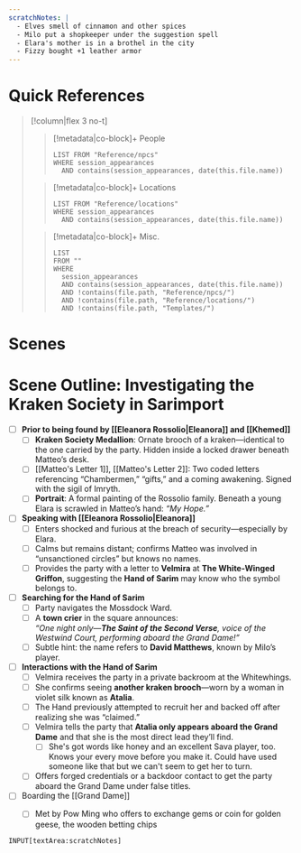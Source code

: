 ```yaml
---
scratchNotes: |
  - Elves smell of cinnamon and other spices
  - Milo put a shopkeeper under the suggestion spell
  - Elara's mother is in a brothel in the city 
  - Fizzy bought +1 leather armor 
---
```



# Quick References

> [!column|flex 3 no-t]
> > [!metadata|co-block]+ People
> > ```dataview
> > LIST FROM "Reference/npcs"
> > WHERE session_appearances
> >   AND contains(session_appearances, date(this.file.name))
> > ```
> 
> > [!metadata|co-block]+ Locations
> > ```dataview
> > LIST FROM "Reference/locations"
> > WHERE session_appearances
> >   AND contains(session_appearances, date(this.file.name))
> > ```
> 
> > [!metadata|co-block]+ Misc.
> > ```dataview
> > LIST
> > FROM ""
> > WHERE
> >   session_appearances
> >   AND contains(session_appearances, date(this.file.name))
> >   AND !contains(file.path, "Reference/npcs/")
> >   AND !contains(file.path, "Reference/locations/")
> >   AND !contains(file.path, "Templates/")
> > ```

# Scenes 

# Scene Outline: Investigating the Kraken Society in Sarimport

- [ ] **Prior to being found by [[Eleanora Rossolio|Eleanora]] and [[Khemed]]**
  - [ ] **Kraken Society Medallion**: Ornate brooch of a kraken—identical to the one carried by the party. Hidden inside a locked drawer beneath Matteo’s desk.
  - [ ] [[Matteo's Letter 1]], [[Matteo's Letter 2]]: Two coded letters referencing “Chambermen,” “gifts,” and a coming awakening. Signed with the sigil of Imryth.
  - [ ] **Portrait**: A formal painting of the Rossolio family. Beneath a young Elara is scrawled in Matteo’s hand: *“My Hope.”*

- [ ] **Speaking with [[Eleanora Rossolio|Eleanora]]**
  - [ ] Enters shocked and furious at the breach of security—especially by Elara.
  - [ ] Calms but remains distant; confirms Matteo was involved in “unsanctioned circles” but knows no names.
  - [ ] Provides the party with a letter to **Velmira** at **The White-Winged Griffon**, suggesting the **Hand of Sarim** may know who the symbol belongs to.

- [ ] **Searching for the Hand of Sarim**
  - [ ] Party navigates the Mossdock Ward.
  - [ ] A **town crier** in the square announces:  
    *“One night only—**The Saint of the Second Verse**, voice of the Westwind Court, performing aboard the Grand Dame!”*
  - [ ] Subtle hint: the name refers to **David Matthews**, known by Milo’s player.

- [ ] **Interactions with the Hand of Sarim**
  - [ ] Velmira receives the party in a private backroom at the Whitewhings.
  - [ ] She confirms seeing **another kraken brooch**—worn by a woman in violet silk known as **Atalia**.
  - [ ] The Hand previously attempted to recruit her and backed off after realizing she was “claimed.”
  - [ ] Velmira tells the party that **Atalia only appears aboard the Grand Dame** and that she is the most direct lead they’ll find. 
	  - [ ] She's got words like honey and an excellent Sava player, too. Knows your every move before you make it. Could have used someone like that but we can't seem to get her to turn. 
  - [ ] Offers forged credentials or a backdoor contact to get the party aboard the Grand Dame under false titles.

- [ ] Boarding the [[Grand Dame]]
	- [ ] Met by Pow Ming who offers to exchange gems or coin for golden geese, the wooden betting chips


`INPUT[textArea:scratchNotes]`